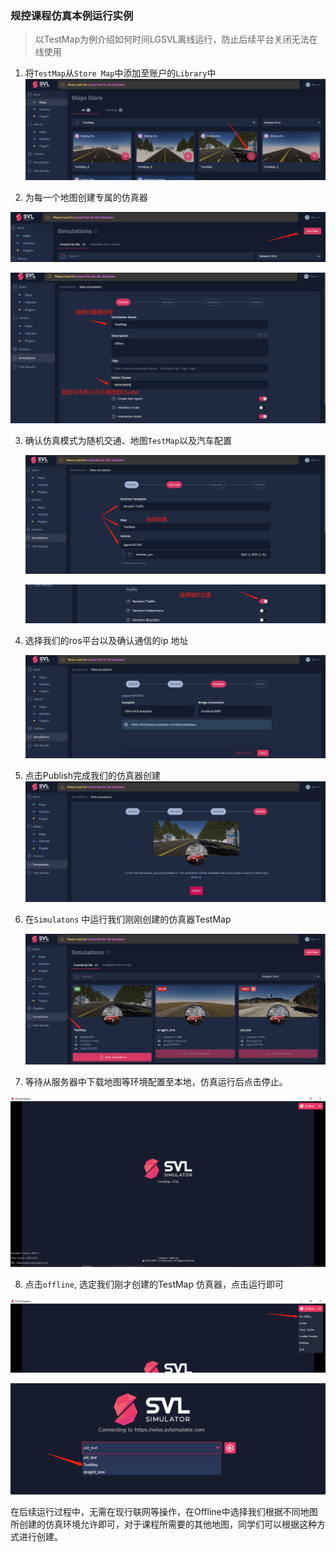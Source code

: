 ### 规控课程仿真本例运行实例

> 以TestMap为例介绍如何时间LGSVL离线运行，防止后续平台关闭无法在线使用

1. 将`TestMap`从`Store Map`中添加至账户的`Library`中
   ![image-20220629141534900](image/image-20220629141534900.png)

2.  为每一个地图创建专属的仿真器

   ![image-20220629141850235](image/image-20220629141850235.png)

   ![image-20220629142442392](image/image-20220629142442392.png)

3. 确认仿真模式为随机交通、地图`TestMap`以及汽车配置	

   ![image-20220629142845826](image/image-20220629142845826.png)

   ![image-20220629144625986](image/image-20220629144625986.png)

4. 选择我们的ros平台以及确认通信的ip 地址

   ![image-20220629143048821](image/image-20220629143048821.png)

5.  点击Publish完成我们的仿真器创建 
   ![image-20220629143214912](image/image-20220629143214912.png)

6. 在`Simulatons` 中运行我们刚刚创建的仿真器TestMap   

   ![image-20220629143337105](image/image-20220629143337105.png)

7.  等待从服务器中下载地图等环境配置至本地，仿真运行后点击停止。

   ![image-20220629143520074](image/image-20220629143520074.png)

8.  点击`offline`, 选定我们刚才创建的TestMap  仿真器，点击运行即可

   ![image-20220629143717687](image/image-20220629143717687.png)

   ![image-20220629143904158](image/image-20220629143904158.png)

在后续运行过程中，无需在现行联网等操作，在Offline中选择我们根据不同地图所创建的仿真环境允许即可，对于课程所需要的其他地图，同学们可以根据这种方式进行创建。

